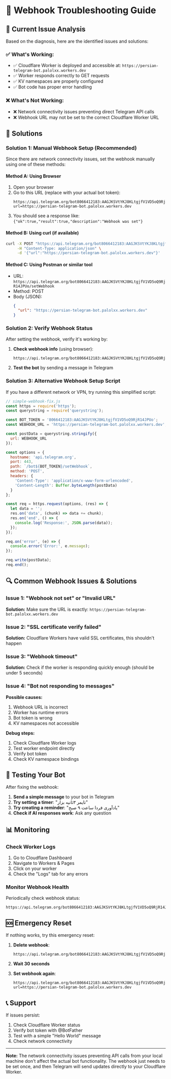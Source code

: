 # 🔧 Webhook Troubleshooting Guide

## 🚨 Current Issue Analysis

Based on the diagnosis, here are the identified issues and solutions:

### ✅ What's Working:
- ✅ Cloudflare Worker is deployed and accessible at: `https://persian-telegram-bot.palolxx.workers.dev`
- ✅ Worker responds correctly to GET requests
- ✅ KV namespaces are properly configured
- ✅ Bot code has proper error handling

### ❌ What's Not Working:
- ❌ Network connectivity issues preventing direct Telegram API calls
- ❌ Webhook URL may not be set to the correct Cloudflare Worker URL

## 🔧 Solutions

### Solution 1: Manual Webhook Setup (Recommended)

Since there are network connectivity issues, set the webhook manually using one of these methods:

#### Method A: Using Browser
1. Open your browser
2. Go to this URL (replace with your actual bot token):
   ```
   https://api.telegram.org/bot8066412183:AAGJKSVtYKJ8KLtgjfV1VD5oQ9RjR14JPUo/setWebhook?url=https://persian-telegram-bot.palolxx.workers.dev
   ```
3. You should see a response like: `{"ok":true,"result":true,"description":"Webhook was set"}`

#### Method B: Using curl (if available)
```bash
curl -X POST "https://api.telegram.org/bot8066412183:AAGJKSVtYKJ8KLtgjfV1VD5oQ9RjR14JPUo/setWebhook" \
     -H "Content-Type: application/json" \
     -d '{"url":"https://persian-telegram-bot.palolxx.workers.dev"}'
```

#### Method C: Using Postman or similar tool
- URL: `https://api.telegram.org/bot8066412183:AAGJKSVtYKJ8KLtgjfV1VD5oQ9RjR14JPUo/setWebhook`
- Method: POST
- Body (JSON):
  ```json
  {
    "url": "https://persian-telegram-bot.palolxx.workers.dev"
  }
  ```

### Solution 2: Verify Webhook Status

After setting the webhook, verify it's working by:

1. **Check webhook info** (using browser):
   ```
   https://api.telegram.org/bot8066412183:AAGJKSVtYKJ8KLtgjfV1VD5oQ9RjR14JPUo/getWebhookInfo
   ```

2. **Test the bot** by sending a message in Telegram

### Solution 3: Alternative Webhook Setup Script

If you have a different network or VPN, try running this simplified script:

```javascript
// simple-webhook-fix.js
const https = require('https');
const querystring = require('querystring');

const BOT_TOKEN = '8066412183:AAGJKSVtYKJ8KLtgjfV1VD5oQ9RjR14JPUo';
const WEBHOOK_URL = 'https://persian-telegram-bot.palolxx.workers.dev';

const postData = querystring.stringify({
  url: WEBHOOK_URL
});

const options = {
  hostname: 'api.telegram.org',
  port: 443,
  path: `/bot${BOT_TOKEN}/setWebhook`,
  method: 'POST',
  headers: {
    'Content-Type': 'application/x-www-form-urlencoded',
    'Content-Length': Buffer.byteLength(postData)
  }
};

const req = https.request(options, (res) => {
  let data = '';
  res.on('data', (chunk) => data += chunk);
  res.on('end', () => {
    console.log('Response:', JSON.parse(data));
  });
});

req.on('error', (e) => {
  console.error('Error:', e.message);
});

req.write(postData);
req.end();
```

## 🔍 Common Webhook Issues & Solutions

### Issue 1: "Webhook not set" or "Invalid URL"
**Solution:** Make sure the URL is exactly: `https://persian-telegram-bot.palolxx.workers.dev`

### Issue 2: "SSL certificate verify failed"
**Solution:** Cloudflare Workers have valid SSL certificates, this shouldn't happen

### Issue 3: "Webhook timeout"
**Solution:** Check if the worker is responding quickly enough (should be under 5 seconds)

### Issue 4: "Bot not responding to messages"
**Possible causes:**
1. Webhook URL is incorrect
2. Worker has runtime errors
3. Bot token is wrong
4. KV namespaces not accessible

**Debug steps:**
1. Check Cloudflare Worker logs
2. Test worker endpoint directly
3. Verify bot token
4. Check KV namespace bindings

## 🧪 Testing Your Bot

After fixing the webhook:

1. **Send a simple message** to your bot in Telegram
2. **Try setting a timer**: "تایمر ۳ثانیه بزار"
3. **Try creating a reminder**: "یادآوری فردا ساعت ۹ صبح"
4. **Check if AI responses work**: Ask any question

## 📊 Monitoring

### Check Worker Logs
1. Go to Cloudflare Dashboard
2. Navigate to Workers & Pages
3. Click on your worker
4. Check the "Logs" tab for any errors

### Monitor Webhook Health
Periodically check webhook status:
```
https://api.telegram.org/bot8066412183:AAGJKSVtYKJ8KLtgjfV1VD5oQ9RjR14JPUo/getWebhookInfo
```

## 🆘 Emergency Reset

If nothing works, try this emergency reset:

1. **Delete webhook**:
   ```
   https://api.telegram.org/bot8066412183:AAGJKSVtYKJ8KLtgjfV1VD5oQ9RjR14JPUo/deleteWebhook
   ```

2. **Wait 30 seconds**

3. **Set webhook again**:
   ```
   https://api.telegram.org/bot8066412183:AAGJKSVtYKJ8KLtgjfV1VD5oQ9RjR14JPUo/setWebhook?url=https://persian-telegram-bot.palolxx.workers.dev
   ```

## 📞 Support

If issues persist:
1. Check Cloudflare Worker status
2. Verify bot token with @BotFather
3. Test with a simple "Hello World" message
4. Check network connectivity

---

**Note:** The network connectivity issues preventing API calls from your local machine don't affect the actual bot functionality. The webhook just needs to be set once, and then Telegram will send updates directly to your Cloudflare Worker.